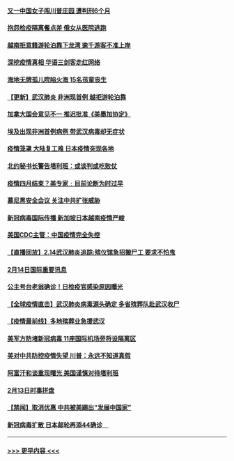 #### [又一中国女子闯川普庄园 遭判刑6个月](../pages/prog202/a102777673.md?t=02151411) 
#### [抱怨检疫隔离餐点差 俄女从医院逃跑](../pages/prog202/a102777667.md?t=02151411) 
#### [越南拒意籍游轮泊靠下龙湾 逾千游客不准上岸](../pages/prog202/a102777646.md?t=02151411) 
#### [深挖疫情真相 华语三剑客走红网络](../pages/prog202/a102777624.md?t=02151411) 
#### [海地无牌孤儿院陷火海 15名孩童丧生](../pages/prog202/a102777620.md?t=02151411) 
#### [【更新】武汉肺炎 非洲现首例 越拒游轮泊靠](../pages/prog202/a102770740.md?t=02151411) 
#### [加拿大国会意见不一 推迟批准《美墨加协定》](../pages/prog202/a102777575.md?t=02151411) 
#### [埃及出现非洲首例病例 带武汉病毒却无症状](../pages/prog202/a102777559.md?t=02151411) 
#### [疫情笼罩 大陆复工难 日本疫情突现各地](../pages/prog202/a102777455.md?t=02151411) 
#### [北约秘书长警告塔利班：或谈判或吃败仗](../pages/prog202/a102777442.md?t=02151411) 
#### [疫情四月结束？美专家﹕目前论断为时过早](../pages/prog202/a102777248.md?t=02151411) 
#### [慕尼黑安全会议 关注中共扩张威胁](../pages/prog202/a102777254.md?t=02151411) 
#### [新冠病毒国际传播 新加坡日本越南疫情严峻](../pages/prog202/a102777245.md?t=02151411) 
#### [美国CDC主管：中国疫情完全失控](../pages/prog202/a102777236.md?t=02151411) 
#### [【直播回放】2.14武汉肺炎追踪:殡仪馆急招搬尸工 要求不怕鬼](../pages/prog202/a102777141.md?t=02151411) 
#### [2月14日国际重要讯息](../pages/prog202/a102777073.md?t=02151411) 
#### [公主号台老翁确诊！日检疫官感染原因曝光](../pages/prog202/a102777075.md?t=02151411) 
#### [【全球疫情直击】武汉肺炎病毒源头确定 多省殡葬队赴武汉收尸](../pages/prog202/a102777026.md?t=02151411) 
#### [【疫情最前线】多地殡葬业急援武汉](../pages/prog202/a102776986.md?t=02151411) 
#### [美军方防堵新冠病毒 11座国际机场旁将设隔离区](../pages/prog202/a102776870.md?t=02151411) 
#### [美对中共防控疫情失望 川普：永远不知道真假](../pages/prog202/a102776836.md?t=02151411) 
#### [阿富汗和谈重现曙光 美国谨慎对待塔利班](../pages/prog202/a102776748.md?t=02151411) 
#### [2月13日时事拼盘](../pages/prog202/a102776689.md?t=02151411) 
#### [【禁闻】取消优惠 中共被美踢出“发展中国家”](../pages/prog202/a102776670.md?t=02151411) 
#### [新冠病毒扩散 日本邮轮再添44确诊　](../pages/prog202/a102776518.md?t=02151411) 

----
#### [ >>> 更早内容 <<< ](../indexes/prog202-earlier.md)

